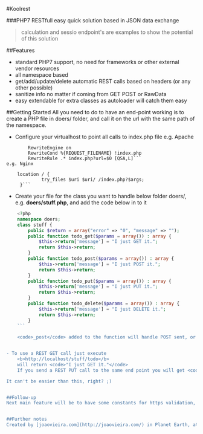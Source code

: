#Koolrest

###PHP7 RESTfull easy quick solution based in JSON data exchange

>calculation and sessio endpoint's are examples to show the potential of this solution


##Features
- standard PHP7 support, no need for frameworks or other external vendor resources
- all namespace based
- get/add/update/delete automatic REST calls based on headers (or any other possible)
- sanitize info no matter if coming from GET POST or RawData
- easy extendable for extra classes as autoloader will catch them easy


##Getting Started
All you need to do to have an end-point working is to create a PHP file in doers/ folder, and call it on the url with the same path of the namespace.

- Configure your virtualhost to point all calls to index.php file
e.g. Apache
```     
        RewriteEngine on
		RewriteCond %{REQUEST_FILENAME} !index.php
		RewriteRule .* index.php?url=$0 [QSA,L]```
e.g. Nginx
```	     
        location / {
                 try_files $uri $uri/ /index.php?$args;
         }```
	 
- Create your file for the class you want to handle below folder doers/, 
    e.g. <b>doers/stuff.php</b>, and add the code below in to it    
``` php
    <?php
    namespace doers;
    class stuff {
        public $return = array("error" => "0", "message" => "");
        public function todo_get($params = array()) : array {
            $this->return['message'] = "I just GET it.";
            return $this->return;
        }
        public function todo_post($params = array()) : array {
            $this->return['message'] = "I just POST it.";
            return $this->return;
        }
        public function todo_put($params = array()) : array {
            $this->return['message'] = "I just PUT it.";
            return $this->return;
        }
        public function todo_delete($params = array()) : array {
            $this->return['message'] = "I just DELETE it.";
            return $this->return;
        }
	```
	
	<code>_post</code> added to the function will handle POST sent, or <code>_get</code>, or <code>_delete</code>... and so on... but if nothing is added, no _<something>, that function will handle any inside it.


- To use a REST GET call just execute
    <b>http://localhost/stuff/todo</b> 
    will return <code>"I just GET it."</code>
    If you send a REST PUT call to the same end point you will get <code>"I just PUT it."</code>

It can't be easier than this, right? ;)


##Follow-up
Next main feature will be to have some constants for https validation, any ideas are welcome.


##Further notes
Created by [joaovieira.com](http://joaovieira.com/) in Planet Earth, at the Universe.
